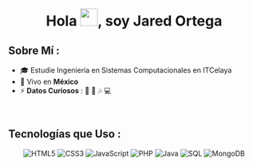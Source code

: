 
<h1 align="center">Hola <img src="https://media.giphy.com/media/hvRJCLFzcasrR4ia7z/giphy.gif" width="35">, soy Jared Ortega</h1>

## Sobre Mí :

- 🎓 Estudie Ingeniería en Sistemas Computacionales en ITCelaya
- 🏡 Vivo en **México**
- ⚡ **Datos Curiosos** : 🏀 🎤 🎶 💻

<br>


## Tecnologías que Uso :
<div align="center">
    <img src="https://img.shields.io/badge/HTML5-E34F26?style=flat-square&logo=html5&logoColor=white" alt="HTML5"/>
    <img src="https://img.shields.io/badge/CSS3-1572B6?style=flat-square&logo=css3&logoColor=white" alt="CSS3"/>
    <img src="https://img.shields.io/badge/JavaScript-F7DF1E?style=flat-square&logo=javascript&logoColor=black" alt="JavaScript"/>
    <img src="https://img.shields.io/badge/PHP-777BB4?style=flat-square&logo=php&logoColor=white" alt="PHP"/>
    <img src="https://img.shields.io/badge/Java-007396?style=flat-square&logo=java&logoColor=white" alt="Java"/>
    <img src="https://img.shields.io/badge/SQL-4479A1?style=flat-square&logo=postgresql&logoColor=white" alt="SQL"/>
    <img src="https://img.shields.io/badge/MongoDB-47A248?style=flat-square&logo=mongodb&logoColor=white" alt="MongoDB"/>
</div>

